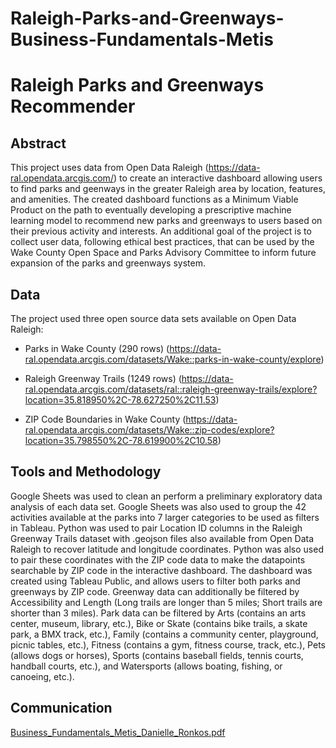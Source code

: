 # Raleigh-Parks-and-Greenways-Business-Fundamentals-Metis

# Raleigh Parks and Greenways Recommender

## Abstract
This project uses data from Open Data Raleigh (https://data-ral.opendata.arcgis.com/) to create an interactive dashboard allowing users to find parks and geenways in the greater Raleigh area by location, features, and amenities. The created dashboard functions as a Minimum Viable Product on the path to eventually developing a prescriptive machine learning model to recommend new parks and greenways to users based on their previous activity and interests. An additional goal of the project is to collect user data, following ethical best practices, that can be used by the Wake County Open Space and Parks Advisory Committee to inform future expansion of the parks and greenways system.

## Data
The project used three open source data sets available on Open Data Raleigh:
- Parks in Wake County (290 rows)
(https://data-ral.opendata.arcgis.com/datasets/Wake::parks-in-wake-county/explore)

- Raleigh Greenway Trails (1249 rows)
(https://data-ral.opendata.arcgis.com/datasets/ral::raleigh-greenway-trails/explore?location=35.818950%2C-78.627250%2C11.53)

- ZIP Code Boundaries in Wake County
(https://data-ral.opendata.arcgis.com/datasets/Wake::zip-codes/explore?location=35.798550%2C-78.619900%2C10.58)

## Tools and Methodology
Google Sheets was used to clean an perform a preliminary exploratory data analysis of each data set. Google Sheets was also used to group the 42 activities available at the parks into 7 larger categories to be used as filters in Tableau.  Python was used to pair Location ID columns in the Raleigh Greenway Trails dataset with .geojson files also available from Open Data Raleigh to recover latitude and longitude coordinates. Python was also used to pair these coordinates with the ZIP code data to make the datapoints searchable by ZIP code in the interactive dashboard. The dashboard was created using Tableau Public, and allows users to filter both parks and greenways by ZIP code. Greenway data can additionally be filtered by Accessibility and Length (Long trails are longer than 5 miles; Short trails are shorter than 3 miles). Park data can be filtered by Arts (contains an arts center, museum, library, etc.), Bike or Skate (contains bike trails, a skate park, a BMX track, etc.), Family (contains a community center, playground, picnic tables, etc.), Fitness (contains a gym, fitness course, track, etc.), Pets (allows dogs or horses), Sports (contains baseball fields, tennis courts, handball courts, etc.), and Watersports (allows boating, fishing, or canoeing, etc.).

## Communication
[Business_Fundamentals_Metis_Danielle_Ronkos.pdf](https://github.com/dr-dronkos/Raleigh-Parks-and-Greenways-Business-Fundamentals-Metis/files/8329543/Business_Fundamentals_Metis_Danielle_Ronkos.pdf)

